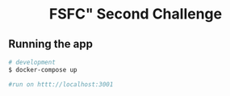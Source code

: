 <h1 align="center">FSFC" Second Challenge</h1>

## Running the app

```bash
# development
$ docker-compose up

#run on httt://localhost:3001
```
